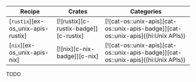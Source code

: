 | Recipe | Crates | Categories |
|--------|--------|------------|
| [`rustix`][ex-os_unix-apis-rustix] | [![rustix][c-rustix-badge]][c-rustix] | [![cat-os::unix-apis][cat-os::unix-apis-badge]][cat-os::unix-apis]{{hi:Unix APIs}} |
| [`nix`][ex-os_unix-apis-nix] | [![nix][c-nix-badge]][c-nix] | [![cat-os::unix-apis][cat-os::unix-apis-badge]][cat-os::unix-apis]{{hi:Unix APIs}} |

<div class="hidden">
TODO
</div>
